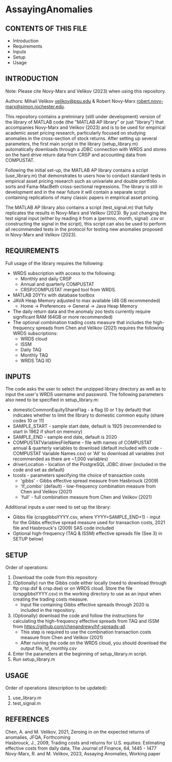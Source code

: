 # AssayingAnomalies
 
CONTENTS OF THIS FILE
---------------------

 * Introduction
 * Requirements
 * Inputs
 * Setup
 * Usage



INTRODUCTION
------------

Note: Please cite Novy-Marx and Velikov (2023) when using this repository.

Authors: Mihail Velikov <velikov@psu.edu> & Robert Novy-Marx <robert.novy-marx@simon.rochester.edu>. 

This repository contains a prelminary (still under development) version of the library of MATLAB code (the "MATLAB AP library" or just "library") that accompanies Novy-Marx and Velikov (2023) and is to be used for empirical academic asset pricing research, particularly focused on studying anomalies in the cross-section of stock returns. After setting up several parameters, the first main script in the library (setup_library.m) automatically downloads through a JDBC connection with WRDS and stores on the hard drive return data from CRSP and accounting data from COMPUSTAT. 

Following the initial set-up, the MATLAB AP library contains a script (use_library.m) that demonstrates to users how to conduct standard tests in empirical asset pricing research such as univariate and double portfolio sorts and Fama-MacBeth cross-sectional regressions. The library is still in development and in the near future it will contain a separate script containing replications of many classic papers in empirical asset pricing. 

The MATLAB AP library also contains a script (test_signal.m) that fully replicates the results in Novy-Marx and Velikov (2023). By just changing the test signal input (either by reading it from a (permno, month, signal) .csv or constructing the signal in the script), this script can also be used to perform all recommended tests in the protocol for testing new anomalies proposed in Novy-Marx and Velikov (2023). 


REQUIREMENTS
------------

Full usage of the library requires the following:
* WRDS subscription with access to the following:
    * Monthly and daily CRSP
    * Annual and quarterly COMPUSTAT
    * CRSP/COMPUSTAT merged tool from WRDS. 
* MATLAB 20YYx with database toolbox 
* JAVA Heap Memory adjusted to max available (48 GB recommended) 
    * Home -> Preferences -> General -> Java Heap Memory
* The daily return data and the anomaly zoo tests currently require significant RAM (64GB or more recommended)
* The optional combination trading costs measure that includes the high-frequency spreads from Chen and Velikov (2021) requires the following WRDS subscriptions:
    * WRDS cloud
    * ISSM
    * Daily TAQ
    * Monthly TAQ
    * WRDS TAQ IID


INPUTS
------------

The code asks the user to select the unzipped library directory as well as to input the user's WRDS username and password. The following parameters also need to be specified in setup_library.m:

* domesticCommonEquityShareFlag - a flag (0 or 1 by default) that indicates whether to limit the library to domestic common equity (share codes 10 or 11)
* SAMPLE_START - sample start date, default is 1925 (recommended to start in 1962 if short on memory)
* SAMPLE_END - sample end date, default is 2020
* COMPUSTATVariablesFileName - file with names of COMPUSTAT annual & quarterly variables to download (default included with code - COMPUSTAT Variable Names.csv) or 'All' to download all variables (not recommended as there are ~1,000 variables)
* driverLocation - location of the PostgreSQL JDBC driver (included in the code and set as default)
* tcosts - parameters specifying the choice of transaction costs 
     * 'gibbs' - Gibbs effective spread measure from Hasbrouck (2009) 
     * 'lf_combo' (default) - low-frequency combination measure from Chen and Velikov (2021) 
     * 'full' - full combination measure from Chen and Velikov (2021)

Additional inputs a user need to set up the library:
* Gibbs file (crspgibbsYYYY.csv, where YYYY=SAMPLE_END+1) - input for the Gibbs effective spread measure used for transaction costs, 2021 file and Hasbrouck's (2009) SAS code included 
* Optional high-frequency (TAQ & ISSM) effective spreads file (See 3) in SETUP below)

SETUP
-----

Order of operations:
1) Download the code from this repository 
2) (Optionally) run the Gibbs code either locally (need to download through ftp crsp.dsf & crsp.dse) or on WRDS cloud. Store the file (crspgibbsYYYY.csv) in the working directory to use as an input when creating the trading costs measure. 
     * Input file containing Gibbs effective spreads through 2020 is included in the repository. 
3) (Optionally) download the code and follow the instructions for calculating the high-frequency effective spreads from TAQ and ISSM from https://github.com/chenandrewy/hf-spreads-all
     * This step is required to use the combination transaction costs measure from Chen and Velikov (2021)
     * After running the code on the WRDS cloud, you should download the output file, hf_monthly.csv
5) Enter the parameters at the beginning of setup_library.m script.
6) Run setup_library.m


USAGE
-----

Order of operations (description to be updated):
1) use_library.m
2) test_signal.m

REFERENCES
-----

Chen, A. and M. Velikov, 2021, Zeroing in on the expected returns of anomalies, JFQA, Forthcoming<br />
Hasbrouck, J., 2009, Trading costs and returns for U.S. equities: Estimating effective costs from daily data, The Journal of Finance, 64, 1445 - 1477<br />
Novy-Marx, R. and M. Velikov, 2023, Assaying Anomalies, Working paper
